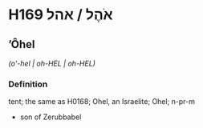 # H169 אֹהֶל / אהל

## ʼÔhel

_(o'-hel | oh-HEL | oh-HEL)_

### Definition

tent; the same as H0168; Ohel, an Israelite; Ohel; n-pr-m

- son of Zerubbabel
